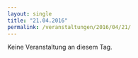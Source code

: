 ```yaml
---
layout: single
title: "21.04.2016"
permalink: /veranstaltungen/2016/04/21/
---
```


Keine Veranstaltung an diesem Tag.

